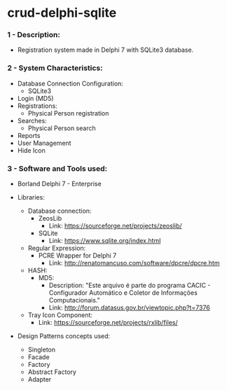 # crud-delphi-sqlite

### 1 - Description:
- Registration system made in Delphi 7 with SQLite3 database. 

### 2 - System Characteristics:
- Database Connection Configuration:
    - SQLite3
- Login (MD5)
- Registrations:
    - Physical Person registration
- Searches:
    - Physical Person search
- Reports
- User Management
- Hide Icon

### 3 - Software and Tools used:
- Borland Delphi 7 - Enterprise

- Libraries:
	- Database connection:
		- ZeosLib
		  - Link: https://sourceforge.net/projects/zeoslib/
		- SQLite
		  - Link: https://www.sqlite.org/index.html
	- Regular Expression:
		- PCRE Wrapper for Delphi 7
		  - Link: http://renatomancuso.com/software/dpcre/dpcre.htm
	- HASH:
		- MD5:
		  - Description: "Este arquivo é parte do programa CACIC - Configurador Automático e Coletor de Informações Computacionais."
		  - Link: http://forum.datasus.gov.br/viewtopic.php?t=7376
	- Tray Icon Component:
		- Link: https://sourceforge.net/projects/rxlib/files/
    
- Design Patterns concepts used:
    - Singleton
    - Facade
    - Factory
    - Abstract Factory
    - Adapter
